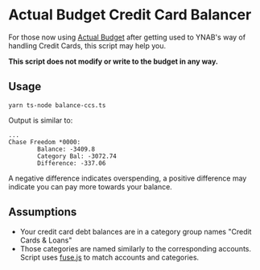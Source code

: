 # Actual Budget Credit Card Balancer

For those now using [Actual Budget][ab] after getting used to YNAB's way of handling
Credit Cards, this script may help you.

**This script does not modify or write to the budget in any way.**

[ab]:https://actualbudget.com/

## Usage

```shell
yarn ts-node balance-ccs.ts
```

Output is similar to:

```text
...
Chase Freedom *0000:
        Balance: -3409.8
        Category Bal: -3072.74
        Difference: -337.06
```

A negative difference indicates overspending, a positive difference may indicate
you can pay more towards your balance.

## Assumptions

* Your credit card debt balances are in a category group names "Credit Cards &
  Loans"
* Those categories are named similarly to the corresponding accounts. Script
  uses [fuse.js] to match accounts and categories.

[fuse.js]: https://www.fusejs.io/
